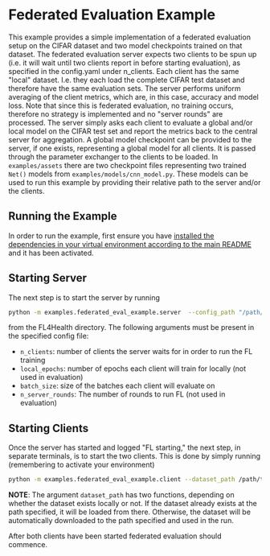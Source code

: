 # Federated Evaluation Example
This example provides a simple implementation of a federated evaluation setup on the CIFAR dataset and two model checkpoints trained on that dataset. The federated evaluation server expects two clients to be spun up (i.e. it will wait until two clients report in before starting evaluation), as specified in the config.yaml under n_clients. Each client has the same "local" dataset. I.e. they each load the complete CIFAR test dataset and therefore have the same evaluation sets. The server performs uniform averaging of the client metrics, which are, in this case, accuracy and model loss. Note that since this is federated evaluation, no training occurs, therefore no strategy is implemented and no "server rounds" are processed. The server simply asks each client to evaluate a global and/or local model on the CIFAR test set and report the metrics back to the central server for aggregation. A global model checkpoint can be provided to the server, if one exists, representing a global model for all clients. It is passed through the parameter exchanger to the clients to be loaded. In `examples/assets` there are two checkpoint files representing two trained `Net()` models from `examples/models/cnn_model.py`. These models can be used to run this example by providing their relative path to the server and/or the clients.

## Running the Example
In order to run the example, first ensure you have [installed the dependencies in your virtual environment according to the main README](/README.md#development-requirements) and it has been activated.

## Starting Server

The next step is to start the server by running
```bash
python -m examples.federated_eval_example.server  --config_path "/path/to/config.yaml" --checkpoint_path "examples/assets/fed_eval_example/best_checkpoint_global.pkl"
```
from the FL4Health directory. The following arguments must be present in the specified config file:
* `n_clients`: number of clients the server waits for in order to run the FL training
* `local_epochs`: number of epochs each client will train for locally (not used in evaluation)
* `batch_size`: size of the batches each client will evaluate on
* `n_server_rounds`: The number of rounds to run FL (not used in evaluation)

## Starting Clients

Once the server has started and logged "FL starting," the next step, in separate terminals, is to start the two
clients. This is done by simply running (remembering to activate your environment)
```bash
python -m examples.federated_eval_example.client --dataset_path /path/to/data --checkpoint_path "examples/assets/fed_eval_example/best_checkpoint_local.pkl"
```
**NOTE**: The argument `dataset_path` has two functions, depending on whether the dataset exists locally or not. If
the dataset already exists at the path specified, it will be loaded from there. Otherwise, the dataset will be
automatically downloaded to the path specified and used in the run.

After both clients have been started federated evaluation should commence.
